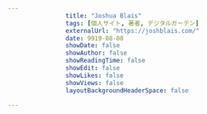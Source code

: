 ---
                title: "Joshua Blais"
                tags: [個人サイト, 著者, デジタルガーデン]
                externalUrl: "https://joshblais.com/"
                date: 9919-08-08
                showDate: false
                showAuthor: false
                showReadingTime: false
                showEdit: false
                showLikes: false
                showViews: false
                layoutBackgroundHeaderSpace: false
                ---

